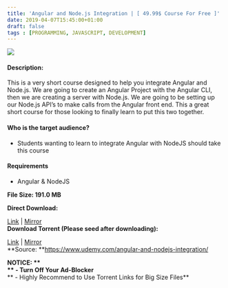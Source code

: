 ```yaml
---
title: 'Angular and Node.js Integration | [ 49.99$ Course For Free ]'
date: 2019-04-07T15:45:00+01:00
draft: false
tags : [PROGRAMMING, JAVASCRIPT, DEVELOPMENT]
---
```


[![](https://2.bp.blogspot.com/-gzwP0KcMoZY/XKoMVrHSq-I/AAAAAAAABao/y9jXCgGjb8MLRrMn494Xzx8Ea1pzXzIBgCLcBGAs/s640/Angular-and-Node.js-Integration.jpg)](https://2.bp.blogspot.com/-gzwP0KcMoZY/XKoMVrHSq-I/AAAAAAAABao/y9jXCgGjb8MLRrMn494Xzx8Ea1pzXzIBgCLcBGAs/s1600/Angular-and-Node.js-Integration.jpg)

  

#### Description:

This is a very short course designed to help you integrate Angular and Node.js. We are going to create an Angular Project with the Angular CLI, then we are creating a server with Node.js. We are going to be setting up our Node.js API’s to make calls from the Angular front end. This a great short course for those looking to finally learn to put this two together.  

#### Who is the target audience?

*   Students wanting to learn to integrate Angular with NodeJS should take this course

#### Requirements

*   Angular & NodeJS

**File Size: 191.0 MB**

**Direct Download:**  

[Link](https://arthikgyan.com/AngularandNodeLink1) | [Mirror](https://arthikgyan.com/AngularandNodeLink2)  
**Download Torrent (Please seed after downloading):**  

[Link](https://arthikgyan.com/AngularandNodetorrent1) | [Mirror](https://arthikgyan.com/AngularandNodetorrent2)  
**Source: **https://www.udemy.com/angular-and-nodejs-integration/  

**NOTICE: **  
** - Turn Off Your Ad-Blocker**  
** - Highly Recommend to Use Torrent Links for Big Size Files**